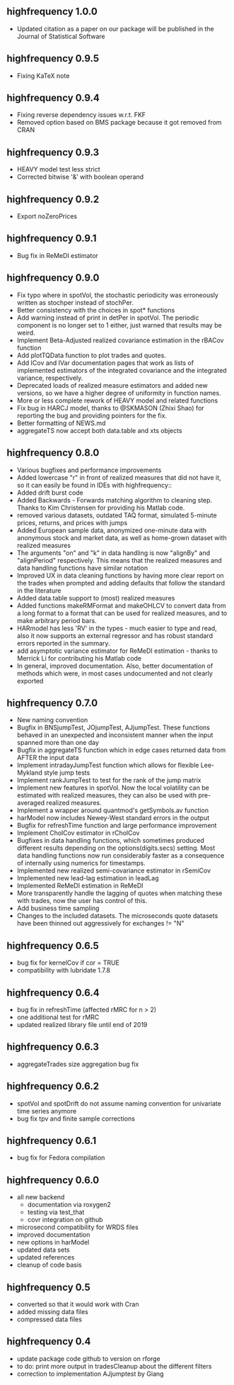 ## highfrequency 1.0.0

- Updated citation as a paper on our package will be published in the Journal of Statistical Software

## highfrequency 0.9.5

- Fixing KaTeX note
 
## highfrequency 0.9.4

- Fixing reverse dependency issues w.r.t. FKF
- Removed option based on BMS package because it got removed from CRAN

## highfrequency 0.9.3

- HEAVY model test less strict
- Corrected bitwise '&' with boolean operand
 
## highfrequency 0.9.2

- Export noZeroPrices
 
## highfrequency 0.9.1

- Bug fix in ReMeDI estimator

## highfrequency 0.9.0

- Fix typo where in spotVol, the stochastic periodicity was erroneously written as stochper instead of stochPer.
- Better consistency with the choices in spot* functions
- Add warning instead of print in detPer in spotVol. The periodic component is no longer set to 1 either, just warned that results may be weird.
- Implement Beta-Adjusted realized covariance estimation in the rBACov function
- Add plotTQData function to plot trades and quotes.
- Add ICov and IVar documentation pages that work as lists of implemented estimators of the integrated covariance and the integrated variance, respectively.
- Deprecated loads of realized measure estimators and added new versions, so we have a higher degree of uniformity in function names.
- More or less complete rework of HEAVY model and related functions
- Fix bug in HARCJ model, thanks to @SKMASON (Zhixi Shao) for reporting the bug and providing pointers for the fix.
- Better formatting of NEWS.md
- aggregateTS now accept both data.table and xts objects

## highfrequency 0.8.0

- Various bugfixes and performance improvements
- Added lowercase "r" in front of realized measures that did not have it, so it can easily be found in IDEs with highfrequency::
- Added drift burst code
- Added Backwards - Forwards matching algorithm to cleaning step. Thanks to Kim Christensen for providing his Matlab code.
- removed various datasets, outdated TAQ format, simulated 5-minute prices, returns, and prices with jumps
- Added European sample data, anonymized one-minute data with anonymous stock and market data, as well as home-grown dataset with realized measures
- The arguments "on" and "k" in data handling is now "alignBy" and "alignPeriod" respectively. This means that the realized measures and data handling functions have similar notation
- Improved UX in data cleaning functions by having more clear report on the trades when prompted and adding defaults that follow the standard in the literature
- Added data.table support to (most) realized measures
- Added functions makeRMFormat and makeOHLCV to convert data from a long format to a format that can be used for realized measures, and to make arbitrary period bars.
- HARmodel has less 'RV' in the types - much easier to type and read, also it now supports an external regressor and has robust standard errors reported in the summary.
- add asymptotic variance estimator for ReMeDI estimation - thanks to Merrick Li for contributing his Matlab code
- In general, improved documentation. Also, better documentation of methods which were, in most cases undocumented and not clearly exported

## highfrequency 0.7.0

- New naming convention
- Bugfix in BNSjumpTest, JOjumpTest, AJjumpTest. These functions behaved in an unexpected and inconsistent manner when the input spanned more than one day
- Bugfix in aggregateTS function which in edge cases returned data from AFTER the input data
- Implement intradayJumpTest function which allows for flexible Lee-Mykland style jump tests
- Implement rankJumpTest to test for the rank of the jump matrix
- Implement new features in spotVol. Now the local volatility can be estimated with realized measures, they can also be used with pre-averaged realized measures.
- Implement a wrapper around quantmod's getSymbols.av function
- harModel now includes Newey-West standard errors in the output
- Bugfix for refreshTime function and large performance improvement
- Implement CholCov estimator in rCholCov
- Bugfixes in data handling functions, which sometimes produced different results depending on the options(digits.secs) setting. Most data handling functions now run considerably faster as a consequence of internally using numerics for timestamps.
- Implemented new realized semi-covariance estimator in rSemiCov
- Implemented new lead-lag estimation in leadLag
- Implemented ReMeDI estimation in ReMeDI
- More transparently handle the lagging of quotes when matching these with trades, now the user has control of this.
- Add business time sampling
- Changes to the included datasets. The microseconds quote datasets have been thinned out aggressively for exchanges != "N"

## highfrequency 0.6.5

- bug fix for kernelCov if cor = TRUE
- compatibility with lubridate 1.7.8

## highfrequency 0.6.4

- bug fix in refreshTime (affected rMRC for n > 2)
- one additional test for rMRC
- updated realized library file until end of 2019

## highfrequency 0.6.3

- aggregateTrades size aggregation bug fix

## highfrequency 0.6.2

- spotVol and spotDrift do not assume naming convention for univariate time series anymore
- bug fix tpv and finite sample corrections

## highfrequency 0.6.1

- bug fix for Fedora compilation
 
## highfrequency 0.6.0

- all new backend
   * documentation via roxygen2
   * testing via test_that
   * covr integration on github
- microsecond compatibility for WRDS files
- improved documentation
- new options in harModel
- updated data sets
- updated references
- cleanup of code basis

## highfrequency 0.5

- converted so that it would work with Cran
- added missing data files
- compressed data files

## highfrequency 0.4

- update package code github to version on rforge
- to do: print more output in tradesCleanup about the different filters
- correction to implementation AJjumptest by Giang
 


 



 
